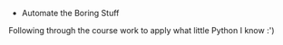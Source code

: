 * Automate the Boring Stuff

Following through the course work to apply what little Python I know :')
